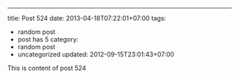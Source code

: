 ---
title: Post 524
date: 2013-04-18T07:22:01+07:00
tags:
  - random post
  - post has 5
category:
  - random post
  - uncategorized
updated: 2012-09-15T23:01:43+07:00

This is content of post 524